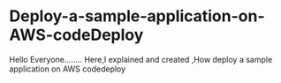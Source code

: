 # Deploy-a-sample-application-on-AWS-codeDeploy
Hello Everyone........
Here,I explained and created ,How deploy a sample application on AWS codedeploy
